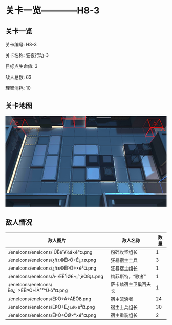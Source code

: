 # 关卡一览————H8-3


## 关卡一览

关卡编号: H8-3

关卡名称: 狂夜行动-3

目标点生命值: 3

敌人总数: 63

理智消耗: 10


## 关卡地图
![H8-3](./oprMap/H8-3.png)

## 敌人情况

| 敌人图片 | 敌人名称 | 数量  |
|---------|-----|-----|
| ./eneIcons/eneIcons/·ÛËé¹¥¼á×é³¤.png| 粉碎攻坚组长  |   1  |
| ./eneIcons/eneIcons/¿ñ±©ËÞÖ÷Ê¿±ø.png| 狂暴宿主士兵  |   3  |
| ./eneIcons/eneIcons/¿ñ±©ËÞÖ÷×é³¤.png| 狂暴宿主组长  |   1  |
| ./eneIcons/eneIcons/Ã··ÆË¹ÌØ£¬¡°¸èÕß¡±.png| 梅菲斯特，“歌者”  |   1  |
| ./eneIcons/eneIcons/Èø¿¨×ÈËÞÖ÷ÎÀ³²°Ù·ò³¤.png| 萨卡兹宿主卫巢百夫长  |   1  |
| ./eneIcons/eneIcons/ËÞÖ÷Á÷ÀËÕß.png| 宿主流浪者  |   24  |
| ./eneIcons/eneIcons/ËÞÖ÷Ê¿±ø×é³¤.png| 宿主士兵组长  |   30  |
| ./eneIcons/eneIcons/ËÞÖ÷ÖØ×°×é³¤.png| 宿主重装组长  |   2  |
